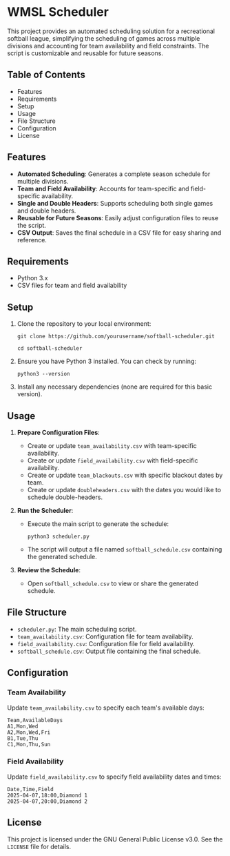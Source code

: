 WMSL Scheduler
======================================

This project provides an automated scheduling solution for a recreational softball league, simplifying the scheduling of games across multiple divisions and accounting for team availability and field constraints. The script is customizable and reusable for future seasons.

Table of Contents
-----------------

-   Features
-   Requirements
-   Setup
-   Usage
-   File Structure
-   Configuration
-   License

Features
--------

-   **Automated Scheduling**: Generates a complete season schedule for multiple divisions.
-   **Team and Field Availability**: Accounts for team-specific and field-specific availability.
-   **Single and Double Headers**: Supports scheduling both single games and double headers.
-   **Reusable for Future Seasons**: Easily adjust configuration files to reuse the script.
-   **CSV Output**: Saves the final schedule in a CSV file for easy sharing and reference.

Requirements
------------

-   Python 3.x
-   CSV files for team and field availability

Setup
-----

1.  Clone the repository to your local environment:

    `git clone https://github.com/yourusername/softball-scheduler.git`

    `cd softball-scheduler`

2.  Ensure you have Python 3 installed. You can check by running:

    `python3 --version`

3.  Install any necessary dependencies (none are required for this basic version).

Usage
-----

1.  **Prepare Configuration Files**:

    -   Create or update `team_availability.csv` with team-specific availability.
    -   Create or update `field_availability.csv` with field-specific availability.
    -   Create or update `team_blackouts.csv` with specific blackout dates by team.
    -   Create or update `doubleheaders.csv` with the dates you would like to schedule double-headers.
2.  **Run the Scheduler**:

    -   Execute the main script to generate the schedule:

        `python3 scheduler.py`

    -   The script will output a file named `softball_schedule.csv` containing the generated schedule.

3.  **Review the Schedule**:

    -   Open `softball_schedule.csv` to view or share the generated schedule.

File Structure
--------------

-   `scheduler.py`: The main scheduling script.
-   `team_availability.csv`: Configuration file for team availability.
-   `field_availability.csv`: Configuration file for field availability.
-   `softball_schedule.csv`: Output file containing the final schedule.

Configuration
-------------

### Team Availability

Update `team_availability.csv` to specify each team's available days:

```
Team,AvailableDays
A1,Mon,Wed
A2,Mon,Wed,Fri
B1,Tue,Thu
C1,Mon,Thu,Sun
```

### Field Availability

Update `field_availability.csv` to specify field availability dates and times:

```
Date,Time,Field
2025-04-07,18:00,Diamond 1
2025-04-07,20:00,Diamond 2
```

License
-------

This project is licensed under the GNU General Public License v3.0. See the `LICENSE` file for details.
